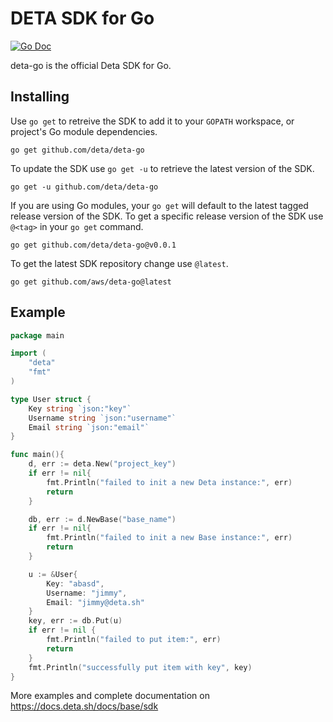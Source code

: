 # DETA SDK for Go

[![Go Doc](https://img.shields.io/badge/go-doc-blue)](https://godoc.org/github.com/deta/deta-go)

deta-go is the official Deta SDK for Go. 

## Installing

Use `go get` to retreive the SDK to add it to your `GOPATH` workspace, or project's Go module dependencies.

```
go get github.com/deta/deta-go
```

To update the SDK use `go get -u` to retrieve the latest version of the SDK.

```
go get -u github.com/deta/deta-go
```

If you are using Go modules, your `go get` will default to the latest tagged release version of the SDK. To get a specific release version of the SDK use `@<tag>` in your `go get` command.

```
go get github.com/deta/deta-go@v0.0.1
```

To get the latest SDK repository change use `@latest`.
```
go get github.com/aws/deta-go@latest
```

## Example

```go
package main

import (
	"deta"
	"fmt"
)

type User struct {
	Key string `json:"key"`
	Username string `json:"username"`
	Email string `json:"email"`
}

func main(){
	d, err := deta.New("project_key")
	if err != nil{
		fmt.Println("failed to init a new Deta instance:", err)
		return
	}

	db, err := d.NewBase("base_name")
	if err != nil{
		fmt.Println("failed to init a new Base instance:", err)
		return
	}

	u := &User{
		Key: "abasd",
		Username: "jimmy",
		Email: "jimmy@deta.sh"
	}
	key, err := db.Put(u)
	if err != nil {
		fmt.Println("failed to put item:", err)
		return
	}
	fmt.Println("successfully put item with key", key)
}
```

More examples and complete documentation on https://docs.deta.sh/docs/base/sdk